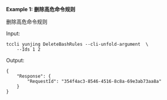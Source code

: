 **Example 1: 删除高危命令规则**

删除高危命令规则

Input: 

```
tccli yunjing DeleteBashRules --cli-unfold-argument  \
    --Ids 1 2
```

Output: 
```
{
    "Response": {
        "RequestId": "354f4ac3-8546-4516-8c8a-69e3ab73aa8a"
    }
}
```


